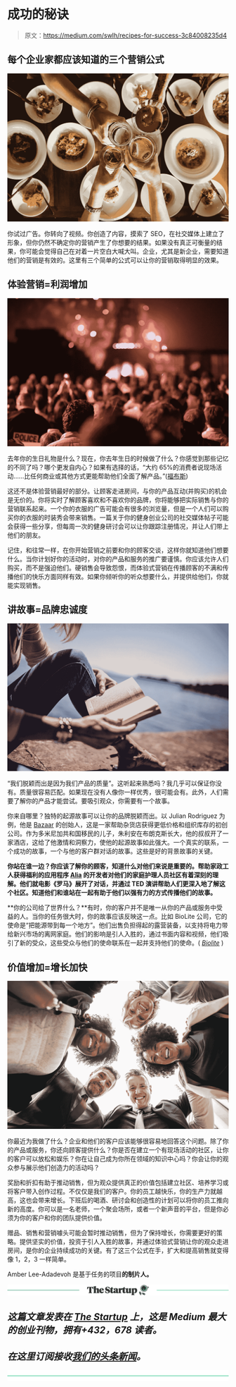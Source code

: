 # 成功的秘诀

> 原文：<https://medium.com/swlh/recipes-for-success-3c84008235d4>

## 每个企业家都应该知道的三个营销公式

![](img/767326bd593220925f711e7bedffa211.png)

你试过广告。你转向了视频。你创造了内容，摸索了 SEO，在社交媒体上建立了形象，但你仍然不确定你的营销产生了你想要的结果。如果没有真正可衡量的结果，你可能会觉得自己在对着一片空白大喊大叫。企业，尤其是新企业，需要知道他们的营销是有效的。这里有三个简单的公式可以让你的营销取得明显的效果。

## 体验营销=利润增加

![](img/ae466dacd5e5597789d571d77b80f3c3.png)

去年你的生日礼物是什么？现在，你去年生日的时候做了什么？你感觉到那些记忆的不同了吗？哪个更发自内心？如果有选择的话，“大约 65%的消费者说现场活动……比任何商业或其他方式更能帮助他们全面了解产品。”([福布斯](https://www.forbes.com/sites/steveolenski/2018/08/15/3-reasons-why-cmos-should-embrace-experiential-marketing/#769a79427da6))

这还不是体验营销最好的部分。让顾客走进房间，与你的产品互动(并购买)的机会是无价的。你将实时了解顾客喜欢和不喜欢你的品牌，你将能够把实际销售与你的营销联系起来。一个你的衣服的广告可能会有很多的浏览量，但是一个人们可以购买你的衣服的时装秀会带来销售。一篇关于你的健身创业公司的社交媒体帖子可能会获得一些分享，但每周一次的健身研讨会可以让你跟踪注册情况，并让人们带上他们的朋友。

记住，和往常一样，在你开始营销之前要和你的顾客交谈，这样你就知道他们想要什么。当你计划好你的活动时，对你的产品和服务的推广要谨慎。你应该允许人们购买，而不是强迫他们。硬销售会导致怨恨，而体验式营销在传播顾客的不满和传播他们的快乐方面同样有效。如果你倾听你的听众想要什么，并提供给他们，你就能实现销售。

## 讲故事=品牌忠诚度

![](img/ede3adee279254961c6952d2741072cd.png)

“我们脱颖而出是因为我们产品的质量”。这听起来熟悉吗？我几乎可以保证你没有。质量很容易匹配。如果现在没有人像你一样优秀，很可能会有。此外，人们需要了解你的产品才能尝试。要吸引观众，你需要有一个故事。

你来自哪里？独特的起源故事可以让你的品牌脱颖而出。以 Julian Rodriguez 为例，他是 [Bazaar](http://www.accessbazaar.com/) 的创始人，这是一家帮助杂货店获得更低价格和组织库存的初创公司。作为多米尼加共和国移民的儿子，朱利安在布朗克斯长大，他的叔叔开了一家酒店，这给了他激情和洞察力，使他的起源故事如此强大。一个真实的联系，一个成功的故事，一个与他的客户群对话的故事。这些是好的背景故事的关键。

**你站在谁一边？你应该了解你的顾客，知道什么对他们来说是重要的。帮助家政工人获得福利的应用程序 [Alia](https://www.myalia.org/) 的开发者对他们的家庭护理人员社区有着深刻的理解。他们就电影《罗马》展开了对话，并通过 TED 演讲帮助人们更深入地了解这个社区。知道他们和谁站在一起有助于他们以强有力的方式传播他们的故事。**

**你的公司给了世界什么？**有时，你的客户并不是唯一从你的产品或服务中受益的人。当你的任务很大时，你的故事应该反映这一点。比如 BioLite 公司，它的使命是“把能源带到每一个地方”。他们出售负担得起的露营装备，以支持将电力带给新兴市场的离网家庭。他们的影响是引人入胜的，通过书面内容和视频，他们吸引了新的受众，这些受众与他们的使命联系在一起并支持他们的使命。( [*Biolite*](https://www.bioliteenergy.com/) )

## 价值增加=增长加快

![](img/9acdf760eb8d046bfab86d1e7370eb9f.png)

你最近为我做了什么？企业和他们的客户应该能够很容易地回答这个问题。除了你的产品或服务，你还向顾客提供什么？你是否在建立一个有现场活动的社区，让你的客户可以放松和娱乐？你在让自己成为你所在领域的知识中心吗？你会让你的观众参与展示他们创造力的活动吗？

奖励和折扣有助于推动销售，但为观众提供真正的价值包括建立社区、培养学习或将客户带入创作过程。不仅仅是我们的客户。你的员工越快乐，你的生产力就越高，这也会带来增长。下班后的喝酒、研讨会和创造性的计划可以将你的员工推向新的高度。你可以是一名老师，一个聚会场所，或者一个新声音的平台，但是你必须为你的客户和你的团队提供价值。

赠品、销售和营销噱头可能会暂时推动销售，但为了保持增长，你需要更好的策略。提供坚实的价值，投资于引人入胜的故事，并通过体验式营销让你的观众走进房间，是你的企业持续成功的关键。有了这三个公式在手，扩大和提高销售就变得像 1，2，3 一样简单。

Amber Lee-Adadevoh 是基于任务的项目[](https://www.missionbasedprojects.com/)**的制片人。**

*[![](img/308a8d84fb9b2fab43d66c117fcc4bb4.png)](https://medium.com/swlh)*

## *这篇文章发表在 [The Startup](https://medium.com/swlh) 上，这是 Medium 最大的创业刊物，拥有+432，678 读者。*

## *在这里订阅接收[我们的头条新闻](https://growthsupply.com/the-startup-newsletter/)。*

*[![](img/b0164736ea17a63403e660de5dedf91a.png)](https://medium.com/swlh)*